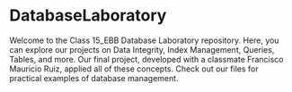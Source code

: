 # DatabaseLaboratory
Welcome to the Class 15_EBB Database Laboratory repository. Here, you can explore our projects on Data Integrity, Index Management, Queries, Tables, and more. Our final project, developed with a classmate Francisco Mauricio Ruiz, applied all of these concepts. Check out our files for practical examples of database management.
